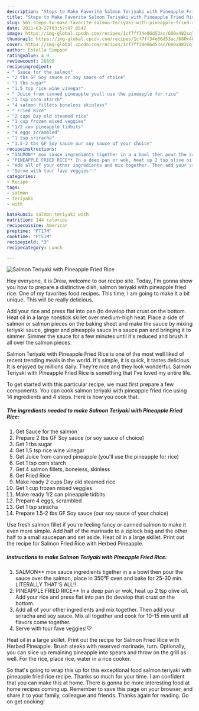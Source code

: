 ```yaml
---
description: "Steps to Make Favorite Salmon Teriyaki with Pineapple Fried Rice"
title: "Steps to Make Favorite Salmon Teriyaki with Pineapple Fried Rice"
slug: 565-steps-to-make-favorite-salmon-teriyaki-with-pineapple-fried-rice
date: 2021-03-27T03:57:07.054Z
image: https://img-global.cpcdn.com/recipes/1cf7ff34e86d53ac/680x482cq70/salmon-teriyaki-with-pineapple-fried-rice-recipe-main-photo.jpg
thumbnail: https://img-global.cpcdn.com/recipes/1cf7ff34e86d53ac/680x482cq70/salmon-teriyaki-with-pineapple-fried-rice-recipe-main-photo.jpg
cover: https://img-global.cpcdn.com/recipes/1cf7ff34e86d53ac/680x482cq70/salmon-teriyaki-with-pineapple-fried-rice-recipe-main-photo.jpg
author: Estella Simpson
ratingvalue: 4.9
reviewcount: 28695
recipeingredient:
- " Sauce for the salmon"
- "2 tbs GF Soy sauce or soy sauce of choice"
- "1 tbs sugar"
- "1.5 tsp rice wine vinegar"
- " Juice from canned pineapple youll use the pineapple for rice"
- "1 tsp corn starch"
- "4 salmon fillets boneless skinless"
- " Fried Rice"
- "2 cups Day old steamed rice"
- "1 cup frozen mixed veggies"
- "1/2 can pineapple tidbits"
- "4 eggs scrambled"
- "1 tsp sriracha"
- "1.5-2 tbs GF Soy sauce our soy sauce of your choice"
recipeinstructions:
- "SALMON** mox sauce ingredients tigether in a a bowl then pour the sauce over the salmon, place in 350⁰F oven and bake for 25-30 min. LITERALLY THAT&#39;S ALL!!"
- "PINEAPPLE FRIED RICE** In a deep pan or wok, heat up 2 tsp olive oil. Add your rice and press flat into pan (to develop that crust on the bottom."
- "Add all of your other ingredients and mix together. Then add your sriracha and soy sauce. Mix all together and cook for 10-15 min until all flavors come together."
- "Serve with tour fave veggies!♡"
categories:
- Recipe
tags:
- salmon
- teriyaki
- with

katakunci: salmon teriyaki with 
nutrition: 144 calories
recipecuisine: American
preptime: "PT17M"
cooktime: "PT51M"
recipeyield: "3"
recipecategory: Lunch

---
```



![Salmon Teriyaki with Pineapple Fried Rice](https://img-global.cpcdn.com/recipes/1cf7ff34e86d53ac/680x482cq70/salmon-teriyaki-with-pineapple-fried-rice-recipe-main-photo.jpg)

Hey everyone, it is Drew, welcome to our recipe site. Today, I'm gonna show you how to prepare a distinctive dish, salmon teriyaki with pineapple fried rice. One of my favorites food recipes. This time, I am going to make it a bit unique. This will be really delicious.

Add your rice and press flat into pan (to develop that crust on the bottom. Heat oil in a large nonstick skillet over medium-high heat. Place a side of salmon or salmon pieces on the baking sheet and make the sauce by mixing teriyaki sauce, ginger and pineapple sauce in a sauce pan and bringing it to simmer. Simmer the sauce for a few minutes until it&#39;s reduced and brush it all over the salmon pieces.

Salmon Teriyaki with Pineapple Fried Rice is one of the most well liked of recent trending meals in the world. It's simple, it is quick, it tastes delicious. It is enjoyed by millions daily. They're nice and they look wonderful. Salmon Teriyaki with Pineapple Fried Rice is something that I've loved my entire life.


To get started with this particular recipe, we must first prepare a few components. You can cook salmon teriyaki with pineapple fried rice using 14 ingredients and 4 steps. Here is how you cook that.

<!--inarticleads1-->

##### The ingredients needed to make Salmon Teriyaki with Pineapple Fried Rice:

1. Get  Sauce for the salmon
1. Prepare 2 tbs GF Soy sauce (or soy sauce of choice)
1. Get 1 tbs sugar
1. Get 1.5 tsp rice wine vinegar
1. Get  Juice from canned pineapple (you&#39;ll use the pineapple for rice)
1. Get 1 tsp corn starch
1. Get 4 salmon fillets, boneless, skinless
1. Get  Fried Rice
1. Make ready 2 cups Day old steamed rice
1. Get 1 cup frozen mixed veggies
1. Make ready 1/2 can pineapple tidbits
1. Prepare 4 eggs, scrambled
1. Get 1 tsp sriracha
1. Prepare 1.5-2 tbs GF Soy sauce (our soy sauce of your choice)


Use fresh salmon fillet if you&#39;re feeling fancy or canned salmon to make it even more simple. Add half of the marinade to a ziplock bag and the other half to a small saucepan and set aside. Heat oil in a large skillet. Print out the recipe for Salmon Fried Rice with Herbed Pineapple. 

<!--inarticleads2-->

##### Instructions to make Salmon Teriyaki with Pineapple Fried Rice:

1. SALMON** mox sauce ingredients tigether in a a bowl then pour the sauce over the salmon, place in 350⁰F oven and bake for 25-30 min. LITERALLY THAT&#39;S ALL!!
1. PINEAPPLE FRIED RICE** In a deep pan or wok, heat up 2 tsp olive oil. Add your rice and press flat into pan (to develop that crust on the bottom.
1. Add all of your other ingredients and mix together. Then add your sriracha and soy sauce. Mix all together and cook for 10-15 min until all flavors come together.
1. Serve with tour fave veggies!♡


Heat oil in a large skillet. Print out the recipe for Salmon Fried Rice with Herbed Pineapple. Brush steaks with reserved marinade, turn. Optionally, you can slice up remaining pineapple into spears and throw on the grill as well. For the rice, place rice, water in a rice cooker. 

So that's going to wrap this up for this exceptional food salmon teriyaki with pineapple fried rice recipe. Thanks so much for your time. I am confident that you can make this at home. There is gonna be more interesting food at home recipes coming up. Remember to save this page on your browser, and share it to your family, colleague and friends. Thanks again for reading. Go on get cooking!
